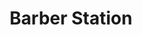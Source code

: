 ---
title: "Barber Station"
url: /ciudad-autonoma-de-buenos-aires/barber-station-avenida-cramer/
shop: Friseur
---